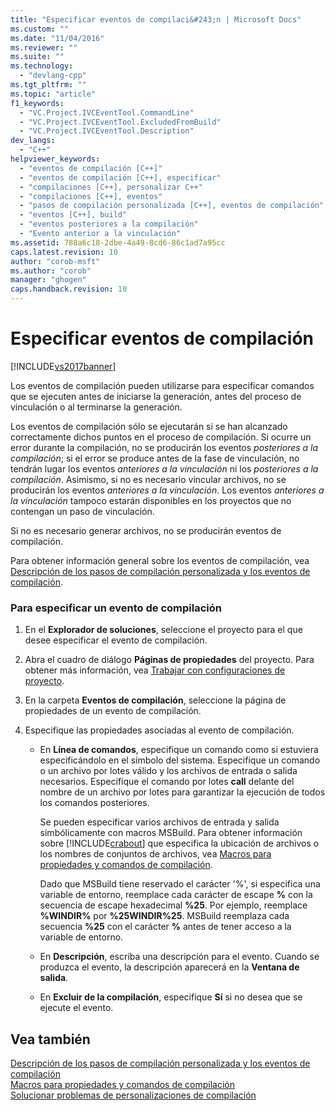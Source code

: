 ```yaml
---
title: "Especificar eventos de compilaci&#243;n | Microsoft Docs"
ms.custom: ""
ms.date: "11/04/2016"
ms.reviewer: ""
ms.suite: ""
ms.technology: 
  - "devlang-cpp"
ms.tgt_pltfrm: ""
ms.topic: "article"
f1_keywords: 
  - "VC.Project.IVCEventTool.CommandLine"
  - "VC.Project.IVCEventTool.ExcludedFromBuild"
  - "VC.Project.IVCEventTool.Description"
dev_langs: 
  - "C++"
helpviewer_keywords: 
  - "eventos de compilación [C++]"
  - "eventos de compilación [C++], especificar"
  - "compilaciones [C++], personalizar C++"
  - "compilaciones [C++], eventos"
  - "pasos de compilación personalizada [C++], eventos de compilación"
  - "eventos [C++], build"
  - "eventos posteriores a la compilación"
  - "Evento anterior a la vinculación"
ms.assetid: 788a6c18-2dbe-4a49-8cd6-86c1ad7a95cc
caps.latest.revision: 10
author: "corob-msft"
ms.author: "corob"
manager: "ghogen"
caps.handback.revision: 10
---
```

# Especificar eventos de compilaci&#243;n
[!INCLUDE[vs2017banner](../assembler/inline/includes/vs2017banner.md)]

Los eventos de compilación pueden utilizarse para especificar comandos que se ejecuten antes de iniciarse la generación, antes del proceso de vinculación o al terminarse la generación.  
  
 Los eventos de compilación sólo se ejecutarán si se han alcanzado correctamente dichos puntos en el proceso de compilación.  Si ocurre un error durante la compilación, no se producirán los eventos *posteriores a la compilación*; si el error se produce antes de la fase de vinculación, no tendrán lugar los eventos *anteriores a la vinculación* ni los *posteriores a la compilación*.  Asimismo, si no es necesario vincular archivos, no se producirán los eventos *anteriores a la vinculación*.  Los eventos *anteriores a la vinculación* tampoco estarán disponibles en los proyectos que no contengan un paso de vinculación.  
  
 Si no es necesario generar archivos, no se producirán eventos de compilación.  
  
 Para obtener información general sobre los eventos de compilación, vea [Descripción de los pasos de compilación personalizada y los eventos de compilación](../ide/understanding-custom-build-steps-and-build-events.md).  
  
### Para especificar un evento de compilación  
  
1.  En el **Explorador de soluciones**, seleccione el proyecto para el que desee especificar el evento de compilación.  
  
2.  Abra el cuadro de diálogo **Páginas de propiedades** del proyecto.  Para obtener más información, vea [Trabajar con configuraciones de proyecto](../ide/working-with-project-properties.md).  
  
3.  En la carpeta **Eventos de compilación**, seleccione la página de propiedades de un evento de compilación.  
  
4.  Especifique las propiedades asociadas al evento de compilación.  
  
    -   En **Línea de comandos**, especifique un comando como si estuviera especificándolo en el símbolo del sistema.  Especifique un comando o un archivo por lotes válido y los archivos de entrada o salida necesarios.  Especifique el comando por lotes **call** delante del nombre de un archivo por lotes para garantizar la ejecución de todos los comandos posteriores.  
  
         Se pueden especificar varios archivos de entrada y salida simbólicamente con macros MSBuild.  Para obtener información sobre [!INCLUDE[crabout](../build/reference/includes/crabout_md.md)] que especifica la ubicación de archivos o los nombres de conjuntos de archivos, vea [Macros para propiedades y comandos de compilación](../ide/common-macros-for-build-commands-and-properties.md).  
  
         Dado que MSBuild tiene reservado el carácter '%', si especifica una variable de entorno, reemplace cada carácter de escape **%** con la secuencia de escape hexadecimal **%25**.  Por ejemplo, reemplace **%WINDIR%** por **%25WINDIR%25**.  MSBuild reemplaza cada secuencia **%25** con el carácter **%** antes de tener acceso a la variable de entorno.  
  
    -   En **Descripción**, escriba una descripción para el evento.  Cuando se produzca el evento, la descripción aparecerá en la **Ventana de salida**.  
  
    -   En **Excluir de la compilación**, especifique **Sí** si no desea que se ejecute el evento.  
  
## Vea también  
 [Descripción de los pasos de compilación personalizada y los eventos de compilación](../ide/understanding-custom-build-steps-and-build-events.md)   
 [Macros para propiedades y comandos de compilación](../ide/common-macros-for-build-commands-and-properties.md)   
 [Solucionar problemas de personalizaciones de compilación](../ide/troubleshooting-build-customizations.md)